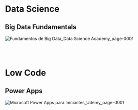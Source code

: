 # Data Science
## Big Data Fundamentals
![Fundamentos de Big Data_Data Science Academy_page-0001](https://user-images.githubusercontent.com/96271820/182264723-ca93054d-b95a-46f0-bfc4-345663438440.jpg)

<br />
<br />

# Low Code
## Power Apps
![Microsoft Power Apps para Iniciantes_Udemy_page-0001](https://user-images.githubusercontent.com/96271820/182264921-afd47fc2-27c5-487e-b34f-65b2776e89de.jpg)

